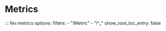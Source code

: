 # Metrics

::: fev.metrics
    options:
      filters:
        - "!Metric"
        - "!^_"
      show_root_toc_entry: false
